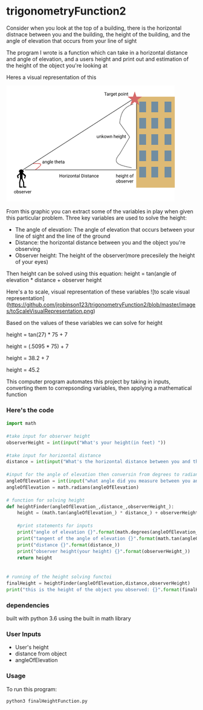 # trigonometryFunction2

Consider when you look at the top of a building, there is the horizontal distnace between you and the building, the height of the building, and the angle of elevation that occurs from your line of sight

The program I wrote is a function which can take in a horizontal distance and angle of elevation, and a users height and print out and estimation of the height of the object you're looking at

Heres a visual representation of this

![right triangle graphic](https://github.com/jrobinson123/trigonometryFunction2/blob/master/images/trigonometryGraphic.png)

From this graphic you can extract some of the variables in play when given this particular problem. Three key variables are used to solve the height:
- The angle of elevation: The angle of elevation that occurs between your line of sight and the line of the ground
- Distance: the horizontal distance between you and the object you're observing
- Observer height: The height of the observer(more precesilely the height of your eyes)

Then height can be solved using this equation:
height = tan(angle of elevation * distance + observer height

Here's a to scale, visual  representation of these variables
![to scale visual representation] (https://github.com/jrobinson123/trigonometryFunction2/blob/master/images/toScaleVisualRepresentation.png)


Based on the values of these variables we can solve for height 

height = tan(27) * 75 + 7 

height = (.5095 * 75) + 7

height = 38.2 + 7

height = 45.2

This computer program automates this project by taking in inputs, converting them to correpsonding variables,
then applying a mathematical function 

### Here's the code
```python
import math

#take input for observer height
observerHeight = int(input("What's your height(in feet) "))

#take input for horizontal distance
distance = int(input("What's the horizontal distance between you and the object you want to measure(in feet) "))

#input for the angle of elevation then conversin from degrees to radians
angleOfElevation = int(input("what angle did you measure between you and the object you want to measure(in degrees) "))
angleOfElevation = math.radians(angleOfElevation)

# function for solving height
def heightFinder(angleOfElevation_,distance_,observerHeight_):
    height = (math.tan(angleOfElevation_) * distance_) + observerHeight_

    #print statements for inputs
    print("angle of elevation {}".format(math.degrees(angleOfElevation_)))
    print("tangent of the angle of elevation {}".format(math.tan(angleOfElevation_)))
    print("distance {}".format(distance_))
    print("observer height(your height) {}".format(observerHeight_))
    return height


# running of the height solving functoi
finalHeight = heightFinder(angleOfElevation,distance,observerHeight)
print("this is the height of the object you observed: {}".format(finalHeight))


```



### dependencies
built with python 3.6 using the built in math library

###  User Inputs 
* User's height
* distance from object
* angleOfElevation

### Usage
To run this program:
```shell
python3 finalHeightFunction.py
```







